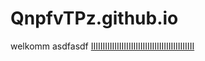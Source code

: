 # QnpfvTPz.github.io
welkomm
asdfasdf
[IIIIIIIIIIIIIIIIIIIIIIIIIIIIIIIIIIIIIIIIIIII](https://QnpfvTPz.github.io "EEEEEEEEEEEEEEEEEEEEEEEEEEEEEEEE")
